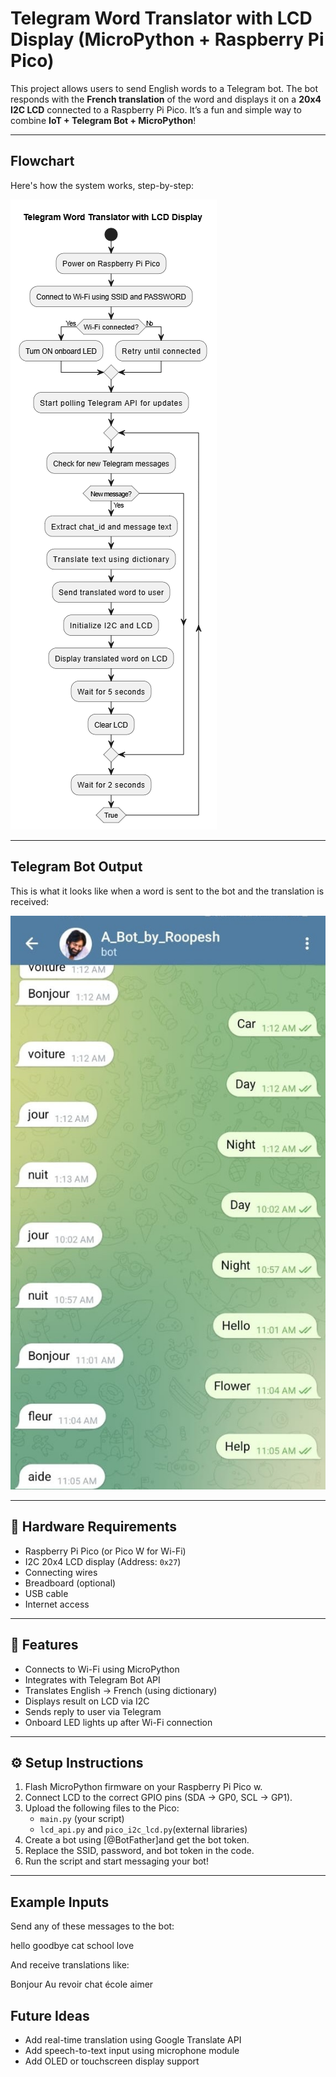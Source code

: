 # Telegram Word Translator with LCD Display (MicroPython + Raspberry Pi Pico)

This project allows users to send English words to a Telegram bot. The bot responds with the **French translation** of the word and displays it on a **20x4 I2C LCD** connected to a Raspberry Pi Pico. It’s a fun and simple way to combine **IoT + Telegram Bot + MicroPython**!

---

## Flowchart

Here's how the system works, step-by-step:

![Flowchart of Project](one.png)

---

##  Telegram Bot Output

This is what it looks like when a word is sent to the bot and the translation is received:

![Telegram Bot Output](telegram%20bot%20image.jpg)

---

## 🔧 Hardware Requirements

- Raspberry Pi Pico (or Pico W for Wi-Fi)
- I2C 20x4 LCD display (Address: `0x27`)
- Connecting wires
- Breadboard (optional)
- USB cable
- Internet access

---

## 📡 Features

- Connects to Wi-Fi using MicroPython
- Integrates with Telegram Bot API
- Translates English → French (using dictionary)
- Displays result on LCD via I2C
- Sends reply to user via Telegram
- Onboard LED lights up after Wi-Fi connection

---

## ⚙️ Setup Instructions

1. Flash MicroPython firmware on your Raspberry Pi Pico w.
2. Connect LCD to the correct GPIO pins (SDA → GP0, SCL → GP1).
3. Upload the following files to the Pico:
   - `main.py` (your script)
   - `lcd_api.py` and `pico_i2c_lcd.py`(external libraries)
4. Create a bot using [@BotFather]and get the bot token.
5. Replace the SSID, password, and bot token in the code.
6. Run the script and start messaging your bot!

---

## Example Inputs

Send any of these messages to the bot:

hello
goodbye
cat
school
love


And receive translations like:

Bonjour
Au revoir
chat
école
aimer

##  Future Ideas

- Add real-time translation using Google Translate API
- Add speech-to-text input using microphone module
- Add OLED or touchscreen display support
